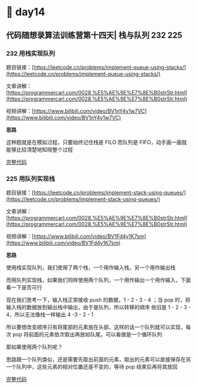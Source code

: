 # 🤗 day14

## 代码随想录算法训练营第十四天| 栈与队列 232 225

### 232 用栈实现队列

题目链接：[https://leetcode.cn/problems/implement-queue-using-stacks/](https://leetcode.cn/problems/implement-queue-using-stacks/)

文章讲解：[https://programmercarl.com/0028.%E5%AE%9E%E7%8E%B0strStr.html](https://programmercarl.com/0028.%E5%AE%9E%E7%8E%B0strStr.html)

视频讲解：[https://www.bilibili.com/video/BV1nY4y1w7VC](https://www.bilibili.com/video/BV1nY4y1w7VC)

**思路**

这种题就是在模拟过程，只要始终记住栈是 FILO 而队列是 FIFO，动手画一画就能够比较清楚地知晓整个过程

[完整代码](https://github.com/hd2yao/leetcode/tree/master/training/day14/0232\_implement\_queue\_using\_stacks.go)

### 225 用队列实现栈

题目链接：[https://leetcode.cn/problems/implement-stack-using-queues/](https://leetcode.cn/problems/implement-stack-using-queues/)

文章讲解：[https://programmercarl.com/0028.%E5%AE%9E%E7%8E%B0strStr.html](https://programmercarl.com/0028.%E5%AE%9E%E7%8E%B0strStr.html)

视频讲解：[https://www.bilibili.com/video/BV1Fd4y1K7sm](https://www.bilibili.com/video/BV1Fd4y1K7sm)

**思路**

使用栈实现队列，我们使用了两个栈，一个用作输入栈，另一个用作输出栈

而用队列实现栈，如果我们同样使用两个队列，一个用作输出一个用作输入，下面看一下是否可行

现在我们思考一下，输入栈正常接收 push 的数据，1 - 2 - 3 - 4 ；当 pop 时，将输入栈的数据放到输出栈中输出，由于是队列，所以转移的顺序 依旧是 1 - 2 - 3 - 4，所以无法像栈一样输出 4 -3 - 2 - 1

所以要想改变顺序只有将尾部的元素放在头部，这样的话一个队列就可以实现，每次 pop 将前面的元素依次取出再放如队尾，可以看做是一个循环队列

那如果使用两个队列呢？

思路跟一个队列类似，还是需要先取出前面的元素，取出的元素可以直接保存在另一个队列中，这些元素的相对位置还是不变的，等待 pop 结束后再将其放回

[完整代码](https://github.com/hd2yao/leetcode/tree/master/training/day14/0225\_implement\_stack\_using\_queues.go)
